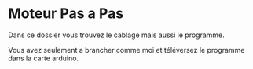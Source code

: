 # Moteur Pas a Pas
Dans ce dossier vous trouvez le cablage mais aussi le programme.

Vous avez seulement a brancher comme moi et téléversez le programme dans la carte arduino.

